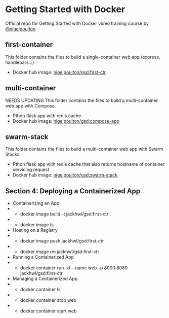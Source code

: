 # Getting Started with Docker

Official repo for Getting Started with Docker video training course by [@nigelpoulton](https://twitter.com/nigelpoulton)

## first-container

This folder contains the files to build a single-container web app (express, handlebars...)
- Docker hub image: [nigelpoulton/gsd:first-ctr](https://hub.docker.com/repository/docker/nigelpoulton/gsd)

## multi-container

NEEDS UPDATING
This folder contains the files to build a multi-container web app with Compose.
- Pthon flask app with redis cache
- Docker hub image: [nigelpoulton/gsd:compose-app](https://hub.docker.com/repository/docker/nigelpoulton/gsd)

## swarm-stack

This folder contains the files to build a multi-container web app with Swarm Stacks.
- Pthon flask app with redis cache that also returns hostname of container servicing request
- Docker hub image: [nigelpoulton/gsd:swarm-stack](https://hub.docker.com/repository/docker/nigelpoulton/gsd)

## Section 4: Deploying a Containerized App
* Containerizing an App
* * docker image build -t jackhwl/gsd:first-ctr .
* * docker image ls
* Hosting on a Registry
* * docker image push jackhwl/gsd:first-ctr
* * docker image rm jackhwl/gsd:first-ctr
* Running a Containerized App
* * docker container run -d --name web -p 8000:8080 jackhwl/gsd:first-ctr
* Managing a Containerized App
* * docker container ls
* * docker container stop web
* * docker container start web
